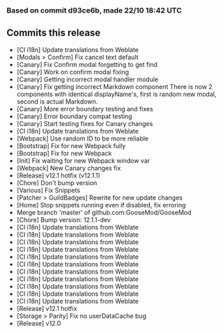 ### Based on commit d93ce6b, made 22/10 18:42 UTC
## Commits this release
  - [CI i18n] Update translations from Weblate
  - [Modals > Confirm] Fix cancel text default
  - [Canary] Fix Confirm modal forgetting to get find
  - [Canary] Work on confirm modal fixing
  - [Canary] Getting incorrect modal handler module
  - [Canary] Fix getting incorrect Markdown component There is now 2 components with identical displayName's, first is random new modal, second is actual Markdown.
  - [Canary] More error boundary testing and fixes
  - [Canary] Error boundary compat testing
  - [Canary] Start testing fixes for Canary changes
  - [CI i18n] Update translations from Weblate
  - [Webpack] Use random ID to be more reliable
  - [Bootstrap] Fix for new Webpack fully
  - [Bootstrap] Fix for new Webpack
  - [Init] Fix waiting for new Webpack window var
  - [Webpack] New Canary changes fix
  - [Release] v12.1 hotfix (v12.1.1)
  - [Chore] Don't bump version
  - [Various] Fix Snippets
  - [Patcher > GuildBadges] Rewrite for new update changes
  - [Home] Stop snippets running even if disabled, fix erroring
  - Merge branch 'master' of github.com:GooseMod/GooseMod
  - [Chore] Bump version: 12.1.1-dev
  - [CI i18n] Update translations from Weblate
  - [CI i18n] Update translations from Weblate
  - [CI i18n] Update translations from Weblate
  - [CI i18n] Update translations from Weblate
  - [CI i18n] Update translations from Weblate
  - [CI i18n] Update translations from Weblate
  - [CI i18n] Update translations from Weblate
  - [CI i18n] Update translations from Weblate
  - [CI i18n] Update translations from Weblate
  - [CI i18n] Update translations from Weblate
  - [CI i18n] Update translations from Weblate
  - [Release] v12.1 hotfix
  - [Storage > Parity] Fix no userDataCache bug
  - [Release] v12.0